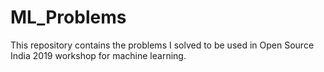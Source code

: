 # ML_Problems
This repository contains the problems I solved to be used in Open Source India 2019 workshop for machine learning.
